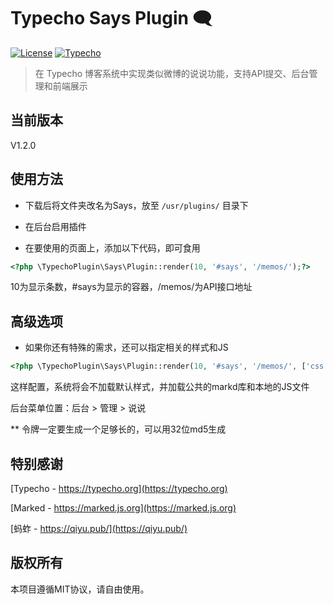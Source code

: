 # Typecho Says Plugin 🗨️

[![License](https://img.shields.io/badge/License-MIT-blue.svg)](LICENSE)
[![Typecho](https://img.shields.io/badge/Typecho-1.2+-green.svg)](https://typecho.org)

> 在 Typecho 博客系统中实现类似微博的说说功能，支持API提交、后台管理和前端展示

## 当前版本
V1.2.0

## 使用方法

- 下载后将文件夹改名为Says，放至 `/usr/plugins/` 目录下

- 在后台启用插件

- 在要使用的页面上，添加以下代码，即可食用

```php
<?php \TypechoPlugin\Says\Plugin::render(10, '#says', '/memos/');?>
```
10为显示条数，#says为显示的容器，/memos/为API接口地址

## 高级选项

- 如果你还有特殊的需求，还可以指定相关的样式和JS

```php
<?php \TypechoPlugin\Says\Plugin::render(10, '#says', '/memos/', ['css' => '', 'markdown' => 'https://cdnjs.cloudflare.com/ajax/libs/marked/15.0.7/marked.min.js', 'js' => './says.js']);?>
```
这样配置，系统将会不加载默认样式，并加载公共的markd库和本地的JS文件

后台菜单位置：后台 > 管理 > 说说

** 令牌一定要生成一个足够长的，可以用32位md5生成

## 特别感谢

[Typecho - https://typecho.org](https://typecho.org)

[Marked - https://marked.js.org](https://marked.js.org)

[蚂蚱 - https://qiyu.pub/](https://qiyu.pub/)

## 版权所有
本项目遵循MIT协议，请自由使用。